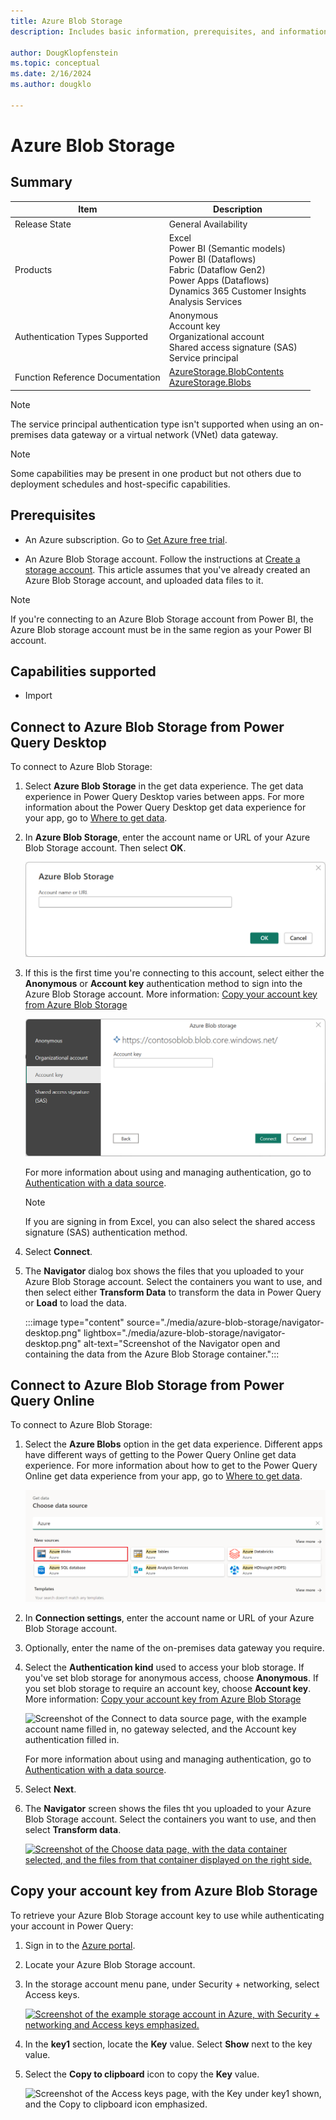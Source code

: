 ```yaml
---
title: Azure Blob Storage
description: Includes basic information, prerequisites, and information on how to connect to Azure Blob Storage.

author: DougKlopfenstein
ms.topic: conceptual
ms.date: 2/16/2024
ms.author: dougklo

---
```


# Azure Blob Storage

## Summary

| Item | Description |
| ---- | ----------- |
| Release State | General Availability |
| Products | Excel<br/>Power BI (Semantic models)<br/>Power BI (Dataflows)<br/>Fabric (Dataflow Gen2)<br/>Power Apps (Dataflows)<br/>Dynamics 365 Customer Insights<br/>Analysis Services |
| Authentication Types Supported | Anonymous<br/>Account key<br/>Organizational account<br/>Shared access signature (SAS)<br/>Service principal |
| Function Reference Documentation | [AzureStorage.BlobContents](/powerquery-m/azurestorage-blobcontents)<br/>[AzureStorage.Blobs](/powerquery-m/azurestorage-blobs) |

> [!NOTE]
>The service principal authentication type isn't supported when using an on-premises data gateway or a virtual network (VNet) data gateway.

> [!NOTE]
> Some capabilities may be present in one product but not others due to deployment schedules and host-specific capabilities.

## Prerequisites

* An Azure subscription. Go to [Get Azure free trial](https://azure.microsoft.com/pricing/free-trial/).

* An Azure Blob Storage account. Follow the instructions at [Create a storage account](/azure/storage/common/storage-account-create?tabs=azure-portal). This article assumes that you've already created an Azure Blob Storage account, and uploaded data files to it.

> [!NOTE]
> If you're connecting to an Azure Blob Storage account from Power BI, the Azure Blob storage account must be in the same region as your Power BI account.

## Capabilities supported

* Import

## Connect to Azure Blob Storage from Power Query Desktop

To connect to Azure Blob Storage:

1. Select **Azure Blob Storage** in the get data experience. The get data experience in Power Query Desktop varies between apps. For more information about the Power Query Desktop get data experience for your app, go to [Where to get data](../where-to-get-data.md).

2. In **Azure Blob Storage**, enter the account name or URL of your Azure Blob Storage account. Then select **OK**.

    ![Screenshot of the Azure Blob Storage dialog box where you enter the account name or the URL.](./media/azure-blob-storage/enter-account-name.png)

3. If this is the first time you're connecting to this account, select either the **Anonymous** or **Account key** authentication method to sign into the Azure Blob Storage account. More information: [Copy your account key from Azure Blob Storage](#copy-your-account-key-from-azure-blob-storage)

   ![Screenshot of the sign in dialog box for Azure Blob Storage, with the account key authentication method selected.](./media/azure-blob-storage/sign-in-desktop.png)

   For more information about using and managing authentication, go to [Authentication with a data source](../connectorauthentication.md).

   > [!NOTE]
   > If you are signing in from Excel, you can also select the shared access signature (SAS) authentication method.

4. Select **Connect**.

5. The **Navigator** dialog box shows the files that you uploaded to your Azure Blob Storage account. Select the containers you want to use, and then select either **Transform Data** to transform the data in Power Query or **Load** to load the data.

   :::image type="content" source="./media/azure-blob-storage/navigator-desktop.png" lightbox="./media/azure-blob-storage/navigator-desktop.png" alt-text="Screenshot of the Navigator open and containing the data from the Azure Blob Storage container.":::
## Connect to Azure Blob Storage from Power Query Online

To connect to Azure Blob Storage:

1. Select the **Azure Blobs** option in the get data experience. Different apps have different ways of getting to the Power Query Online get data experience. For more information about how to get to the Power Query Online get data experience from your app, go to [Where to get data](../where-to-get-data.md).

   [![Screenshot of the Choose data source page, with the Azure category selected, and Azure Blobs emphasized.](./media/azure-blob-storage/choose-data-source.png)](./media/azure-blob-storage/choose-data-source.png#lightbox)

2. In **Connection settings**, enter the account name or URL of your Azure Blob Storage account.

3. Optionally, enter the name of the on-premises data gateway you require.

4. Select the **Authentication kind** used to access your blob storage. If you've set blob storage for anonymous access, choose **Anonymous**. If you set blob storage to require an account key, choose **Account key**. More information: [Copy your account key from Azure Blob Storage](#copy-your-account-key-from-azure-blob-storage)

   ![Screenshot of the Connect to data source page, with the example account name filled in, no gateway selected, and the Account key authentication filled in.](./media/azure-blob-storage/settings-and-credentials.png)

   For more information about using and managing authentication, go to [Authentication with a data source](../connectorauthentication.md).

5. Select **Next**.

6. The **Navigator** screen shows the files tht you uploaded to your Azure Blob Storage account. Select the containers you want to use, and then select **Transform data**.

   [![Screenshot of the Choose data page, with the data container selected, and the files from that container displayed on the right side.](./media/azure-blob-storage/navigator-online.png)](./media/azure-blob-storage/navigator-online.png#lightbox)

## Copy your account key from Azure Blob Storage

To retrieve your Azure Blob Storage account key to use while authenticating your account in Power Query:

1. Sign in to the [Azure portal](https://portal.azure.com/).

2. Locate your Azure Blob Storage account.

3. In the storage account menu pane, under Security + networking, select Access keys.

   [![Screenshot of the example storage account in Azure, with Security + networking and Access keys emphasized.](./media/azure-blob-storage/access-key-location.png)](./media/azure-blob-storage/access-key-location.png#lightbox)

4. In the **key1** section, locate the **Key** value. Select **Show** next to the key value.

5. Select the **Copy to clipboard** icon to copy the **Key** value.

   ![Screenshot of the Access keys page, with the Key under key1 shown, and the Copy to clipboard icon emphasized.](./media/azure-blob-storage/account-key-location.png)
